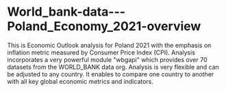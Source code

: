 # World_bank-data---Poland_Economy_2021-overview

This is Economic Outlook analysis for Poland 2021 with the emphasis on inflation metric measured by Consumer Price Index (CPI).
Analysis incorporates a very powerful module "wbgapi" which provides over 70 datasets from the WORLD_BANK data org. 
Analysis is very flexible and can be adjusted to any country. It enables to compare one country to another with all key global economic metrics and indicators. 
